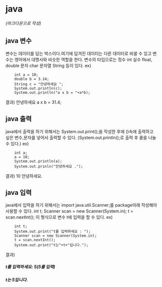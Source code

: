 java
===========
###### (마크다운으로 작성)
java 변수
--------------
변수는 데이터를 담는 박스이다.여기에 담겨진 데이터는 다른 데이터로 바꿀 수 있고 변수는 영어에서 대명사와 비슷한 역할을 한다.
변수의 타입으로는
정수 int
실수 float, double
문자 char
문자열 String 등이 있다.
ex)

        int a = 10;
        double b = 3.14;
        String c = "안녕하세요 ";
        System.out.println(c);
        System.out.println("a x b = "+a*b);

결과)  안녕하세요
           a x b = 31.4;

java 출력
--------------
 java에서 출력을 하기 위해서는
 System.out.print();을 작성한 후에
 ()속에 출력하고 싶은 변수,문자를 넣어서 출력할 수 있다.
 (System.out.println();로 출력 후 줄을 나눌 수 있다.)
 ex)  

        int a;
        a = 10;
        System.out.println(a);
        System.out.prinln("안녕하세요 .");


 결과)
 10
 안녕하세요.


java 입력
------------
java에서 입력을 하기 위해서는
import java.util.Scanner;를 package아래 작성해야 사용할 수 있다.
int t;
Scanner scan = new Scanner(System.in);
t = scan.nextInt(); 이 형식으로
변수 t에 입력을 할 수 있다.
ex)   

        int t;
        System.out.print("t를 입력하세요 : ");
        Scanner scan = new Scanner(System.in);
        t = scan.nextInt();
        System.out.print("t는"+t+"입니다.");

결과)
##### t를 입력하세요: 5(5를 입력)
##### t는 5입니다.
